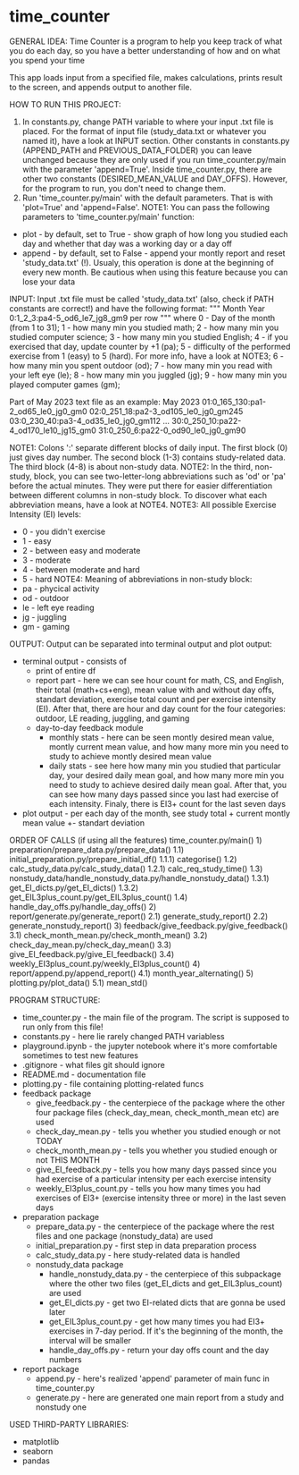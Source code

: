 # time_counter


GENERAL IDEA:
Time Counter is a program to help you keep track of what you do each day, so you have a better understanding of how and on what you spend your time

This app loads input from a specified file, makes calculations, prints result to the screen, and appends output to another file.


HOW TO RUN THIS PROJECT:
1) In constants.py, change PATH variable to where your input .txt file is placed. For the format of input file (study_data.txt or whatever you named it), have a look at INPUT section. Other constants in constants.py (APPEND_PATH and PREVIOUS_DATA_FOLDER) you can leave unchanged because they are only used if you run time_counter.py/main with the parameter 'append=True'. Inside time_counter.py, there are other two constants (DESIRED_MEAN_VALUE and DAY_OFFS). However, for the program to run, you don't need to change them.
2) Run 'time_counter.py/main' with the default parameters. That is with 'plot=True' and 'append=False'.
NOTE1: You can pass the following parameters to 'time_counter.py/main' function:
- plot - by default, set to True - show graph of how long you studied each day and whether that day was a working day or a day off
- append - by default, set to False - append your montly report and reset 'study_data.txt' (!). Usualy, this operation is done at the beginning of every new month. Be cautious when using this feature because you can lose your data


INPUT:
Input .txt file must be called 'study_data.txt' (also, check if PATH constants are correct!) and have the following format:
"""
  Month Year
  0:1_2_3:pa4-5_od6_le7_jg8_gm9 per row
"""
  where
    0 - Day of the month (from 1 to 31);
    1 - how many min you studied math;
    2 - how many min you studied computer science;
    3 - how many min you studied English;
    4 - if you exercised that day, update counter by +1 (pa);
    5 - difficulty of the performed exercise from 1 (easy) to 5 (hard). For more info, have a look at NOTE3;
    6 - how many min you spent outdoor (od);
    7 - how many min you read with your left eye (le);
    8 - how many min you juggled (jg);
    9 - how many min you played computer games (gm);

Part of May 2023 text file as an example:
    May 2023
    01:0_165_130:pa1-2_od65_le0_jg0_gm0
    02:0_251_18:pa2-3_od105_le0_jg0_gm245
    03:0_230_40:pa3-4_od35_le0_jg0_gm112
    ...
    30:0_250_10:pa22-4_od170_le10_jg15_gm0
    31:0_250_6:pa22-0_od90_le0_jg0_gm90

NOTE1: Colons ':' separate different blocks of daily input. The first block (0) just gives day number. The second block (1-3) contains study-related data. The third block (4-8) is about non-study data.
NOTE2: In the third, non-study, block, you can see two-letter-long abbreviations such as 'od' or 'pa' before the actual minutes. They were put there for easier differentiation between different columns in non-study block. To discover what each abbreviation means, have a look at NOTE4.
NOTE3: All possible Exercise Intensity (EI) levels:
- 0 - you didn't exercise
- 1 - easy
- 2 - between easy and moderate
- 3 - moderate
- 4 - between moderate and hard
- 5 - hard
NOTE4: Meaning of abbreviations in non-study block:
- pa - phycical activity
- od - outdoor
- le - left eye reading
- jg - juggling
- gm - gaming


OUTPUT:
Output can be separated into terminal output and plot output:
- terminal output - consists of
    - print of entire df
    - report part - here we can see hour count for math, CS, and English, their total (math+cs+eng), mean value with and without day offs, standart deviation, exercise total count and per exercise intensity (EI). After that, there are hour and day count for the four categories: outdoor, LE reading, juggling, and gaming
    - day-to-day feedback module
        - monthly stats - here can be seen montly desired mean value, montly current mean value, and how many more min you need to study to achieve montly desired mean value
        - daily stats - see here how many min you studied that particular day, your desired daily mean goal, and how many more min you need to study to achieve desired daily mean goal. After that, you can see how many days passed since you last had exercise of each intensity. Finaly, there is EI3+ count for the last seven days
- plot output - per each day of the month, see study total + current montly mean value +- standart deviation


ORDER OF CALLS (if using all the features)
time_counter.py/main()
    1) preparation/prepare_data.py/prepare_data()
        1.1) initial_preparation.py/prepare_initial_df()
            1.1.1) categorise()
        1.2) calc_study_data.py/calc_study_data()
            1.2.1) calc_req_study_time()
        1.3) nonstudy_data/handle_nonstudy_data.py/handle_nonstudy_data()
            1.3.1) get_EI_dicts.py/get_EI_dicts()
            1.3.2) get_EIL3plus_count.py/get_EIL3plus_count()
        1.4) handle_day_offs.py/handle_day_offs()
    2) report/generate.py/generate_report()
        2.1) generate_study_report()
        2.2) generate_nonstudy_report()
    3) feedback/give_feedback.py/give_feedback()
        3.1) check_month_mean.py/check_month_mean()
        3.2) check_day_mean.py/check_day_mean()
        3.3) give_EI_feedback.py/give_EI_feedback()
        3.4) weekly_EI3plus_count.py/weekly_EI3plus_count()
    4) report/append.py/append_report()
        4.1) month_year_alternating()
    5) plotting.py/plot_data()
        5.1) mean_std()


PROGRAM STRUCTURE:
- time_counter.py - the main file of the program. The script is supposed to run only from this file!
- constants.py - here lie rarely changed PATH variabless
- playground.ipynb - the jupyter notebook where it's more comfortable sometimes to test new features
- .gitignore - what files git should ignore
- README.md - documentation file
- plotting.py - file containing plotting-related funcs
- feedback package
    - give_feedback.py - the centerpiece of the package where the other four package files (check_day_mean, check_month_mean etc) are used
    - check_day_mean.py - tells you whether you studied enough or not TODAY
    - check_month_mean.py - tells you whether you studied enough or not THIS MONTH
    - give_EI_feedback.py - tells you how many days passed since you had exercise of a particular intensity per each exercise intensity
    - weekly_EI3plus_count.py - tells you how many times you had exercises of EI3+ (exercise intensity three or more) in the last seven days
- preparation package
    - prepare_data.py - the centerpiece of the package where the rest files and one package (nonstudy_data) are used
    - initial_preparation.py - first step in data preparation process
    - calc_study_data.py - here study-related data is handled
    - nonstudy_data package
        - handle_nonstudy_data.py - the centerpiece of this subpackage where the other two files (get_EI_dicts and get_EIL3plus_count) are used
        - get_EI_dicts.py - get two EI-related dicts that are gonna be used later
        - get_EIL3plus_count.py - get how many times you had EI3+ exercises in 7-day period. If it's the beginning of the month, the interval will be smaller
        - handle_day_offs.py - return your day offs count and the day numbers
- report package
    - append.py - here's realized 'append' parameter of main func in time_counter.py
    - generate.py - here are generated one main report from a study and nonstudy one


USED THIRD-PARTY LIBRARIES:
- matplotlib
- seaborn
- pandas
